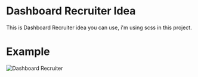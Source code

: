 # Dashboard Recruiter Idea
This is Dashboard Recruiter idea you can use, i'm using scss in this project.

# Example
![Dashboard Recruiter](https://github.com/rifqanzalbina/animationwebcollection/assets/124742008/dfb37072-96b8-418f-a5bc-f32edf4064b8)
